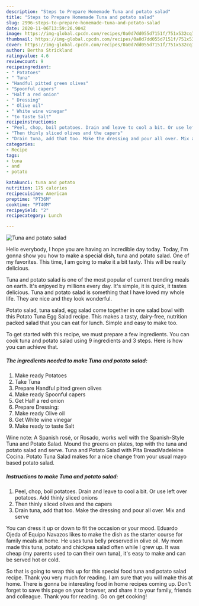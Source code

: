 ```yaml
---
description: "Steps to Prepare Homemade Tuna and potato salad"
title: "Steps to Prepare Homemade Tuna and potato salad"
slug: 2996-steps-to-prepare-homemade-tuna-and-potato-salad
date: 2020-11-06T13:59:26.904Z
image: https://img-global.cpcdn.com/recipes/0a0d7dd055d7151f/751x532cq70/tuna-and-potato-salad-recipe-main-photo.jpg
thumbnail: https://img-global.cpcdn.com/recipes/0a0d7dd055d7151f/751x532cq70/tuna-and-potato-salad-recipe-main-photo.jpg
cover: https://img-global.cpcdn.com/recipes/0a0d7dd055d7151f/751x532cq70/tuna-and-potato-salad-recipe-main-photo.jpg
author: Bertha Strickland
ratingvalue: 4.6
reviewcount: 9
recipeingredient:
- " Potatoes"
- " Tuna"
- "Handful pitted green olives"
- "Spoonful capers"
- "Half a red onion"
- " Dressing"
- " Olive oil"
- " White wine vinegar"
- "to taste Salt"
recipeinstructions:
- "Peel, chop, boil potatoes. Drain and leave to cool a bit. Or use left over potatoes. Add thinly sliced onions"
- "Then thinly sliced olives and the capers"
- "Drain tuna, add that too. Make the dressing and pour all over. Mix and serve"
categories:
- Recipe
tags:
- tuna
- and
- potato

katakunci: tuna and potato 
nutrition: 175 calories
recipecuisine: American
preptime: "PT36M"
cooktime: "PT40M"
recipeyield: "2"
recipecategory: Lunch

---
```



![Tuna and potato salad](https://img-global.cpcdn.com/recipes/0a0d7dd055d7151f/751x532cq70/tuna-and-potato-salad-recipe-main-photo.jpg)

Hello everybody, I hope you are having an incredible day today. Today, I'm gonna show you how to make a special dish, tuna and potato salad. One of my favorites. This time, I am going to make it a bit tasty. This will be really delicious.

Tuna and potato salad is one of the most popular of current trending meals on earth. It's enjoyed by millions every day. It's simple, it is quick, it tastes delicious. Tuna and potato salad is something that I have loved my whole life. They are nice and they look wonderful.

Potato salad, tuna salad, egg salad come together in one salad bowl with this Potato Tuna Egg Salad recipe. This makes a tasty, dairy-free, nutrition packed salad that you can eat for lunch. Simple and easy to make too.


To get started with this recipe, we must prepare a few ingredients. You can cook tuna and potato salad using 9 ingredients and 3 steps. Here is how you can achieve that.

<!--inarticleads1-->

##### The ingredients needed to make Tuna and potato salad:

1. Make ready  Potatoes
1. Take  Tuna
1. Prepare Handful pitted green olives
1. Make ready Spoonful capers
1. Get Half a red onion
1. Prepare  Dressing:
1. Make ready  Olive oil
1. Get  White wine vinegar
1. Make ready to taste Salt


Wine note: A Spanish rosé, or Rosado, works well with the Spanish-Style Tuna and Potato Salad. Mound the greens on plates, top with the tuna and potato salad and serve. Tuna and Potato Salad with Pita BreadMadeleine Cocina. Potato Tuna Salad makes for a nice change from your usual mayo based potato salad. 

<!--inarticleads2-->

##### Instructions to make Tuna and potato salad:

1. Peel, chop, boil potatoes. Drain and leave to cool a bit. Or use left over potatoes. Add thinly sliced onions
1. Then thinly sliced olives and the capers
1. Drain tuna, add that too. Make the dressing and pour all over. Mix and serve


You can dress it up or down to fit the occasion or your mood. Eduardo Ojeda of Equipo Navazos likes to make the dish as the starter course for family meals at home. He uses tuna belly preserved in olive oil. My mom made this tuna, potato and chickpea salad often while I grew up. It was cheap (my parents used to can their own tuna), it&#39;s easy to make and can be served hot or cold. 

So that is going to wrap this up for this special food tuna and potato salad recipe. Thank you very much for reading. I am sure that you will make this at home. There is gonna be interesting food in home recipes coming up. Don't forget to save this page on your browser, and share it to your family, friends and colleague. Thank you for reading. Go on get cooking!
